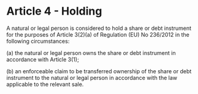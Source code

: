 # Article 4 - Holding


A natural or legal person is considered to hold a share or debt instrument for the purposes of Article 3(2)(a) of Regulation (EU) No 236/2012 in the following circumstances:

(a) the natural or legal person owns the share or debt instrument in accordance with Article 3(1);

(b) an enforceable claim to be transferred ownership of the share or debt instrument to the natural or legal person in accordance with the law applicable to the relevant sale.
